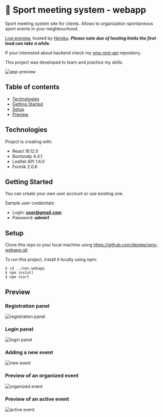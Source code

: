 # 🏃 Sport meeting system - webapp


Sport meeting system site for clients. 
Allows to organization spontaneous sport events in your neighbourhood.

[Live preview](https://sport-meeting-system.herokuapp.com), hosted by [Heroku](https://www.heroku.com/). 
__*Please note due of hosting limits the first load can take a while.*__

If your interested about backend check my [sms-rest-api](https://github.com/dextep/sms-rest-api) repository.

This project was developed to learn and practice my skills.

![app-preview](https://i.ibb.co/zXDFfms/5.png)


## Table of contents

* [Technologies](#technologies)
* [Getting Started](#getting-started)
* [Setup](#setup)
* [Preview](#preview)

## Technologies

Project is creating with:

* React 16.12.0
* Bootsratp 4.4.1
* Leaflet API 1.6.0
* Formik 2.0.6

## Getting Started

You can create your own user account or use existing one.

Sample user credentials:

- Login: **user@gmail.com**
- Password: **admin1**

## Setup

Clone this repo to your local machine using https://github.com/dextep/sms-webapp.git

To run this project, install it locally using npm:
```
$ cd ../sms-webapp
$ npm install
$ npm start
```

## Preview

### Registration panel

![registration panel](https://i.ibb.co/0KL2hvd/Screenshot-2020-04-26-at-16-11-01.png)

### Login panel

![login panel](https://i.ibb.co/GWb9MqX/Screenshot-2020-04-26-at-16-09-54.png)

### Adding a new event

![new event](https://i.ibb.co/5KnBxGy/3.png)

### Preview of an organized event

![organized event](https://i.ibb.co/HYTJd7b/4.png)

### Preview of an active event

![active event](https://i.ibb.co/zXDFfms/5.png)


